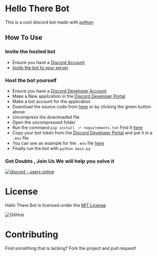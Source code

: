 # Hello There Bot
This is a cool discord bot made with [python](https://www.python.org/)

## How To Use
### Invite the hosted bot
- Ensure you have a [Discord Account](https://discord.com/)
- [Invite the bot to your server](https://discord.com/oauth2/authorize?client_id=790592850588336151&permissions=8&scope=bot)
### Host the bot yourself
- Ensure you have a [Discord Developer Account](https://discord.dev/)
- Make a New application in the [Discord Developer Portal](https://discord.dev/)
- Make a bot account for the application
- Download the source code from [here](https://github.com/DHRUV-CODER/Hello-There-Discord-Bot/archive/main.zip) or by clicking the green button above
- Uncompress the downloaded file
- Open the uncompressed folder
- Run the command `pip install -r requirements.txt` Find It [here](https://github.com/DHRUV-CODER/Latest-Discord-Bot/blob/main/requirements.txt)
- Copy your bot token from the [Discord Developer Portal](https://discord.dev/) and put it in a `.env` file
- You can see an example for the `.env` file [here](https://github.com/DHRUV-CODER/Hello-There-Discord-Bot/blob/main/dotenv.md)
- Finally run the bot with `python main.py`  

### Got Doubts , Join Us We will help you solve it
</p>
<p align="left">
  <a href="https://discord.gg/j2NeBaCWYy">
    <img src="https://img.shields.io/discord/790595270438027295?plastic" alt="discord - users online" />
  </a>
</p>

# License
Hello There Bot is licensed under the [MIT License](https://github.com/DHRUV-CODER/Hello-There-Discord-Bot/blob/main/LICENSE)

![GitHub](https://img.shields.io/github/license/DHRUV-CODER/Hello-There-Discord-Bot)

# Contributing
Find something that is lacking? Fork the project and pull request!

